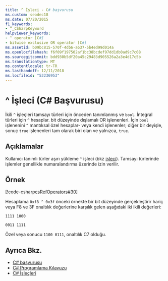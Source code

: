 ```yaml
---
title: ^ İşleci - C# başvurusu
ms.custom: seodec18
ms.date: 07/20/2015
f1_keywords:
- ^_CSharpKeyword
helpviewer_keywords:
- ^ operator [C#]
- bitwise exclusive OR operator [C#]
ms.assetid: b09bc815-570f-4db6-a637-5b4ed99d014a
ms.openlocfilehash: f6f09f197502af1bc38bcdef97dd1db0ad9c7c08
ms.sourcegitcommit: bdd930b5df20a45c29483d905526a2a3e4d17c5b
ms.translationtype: MT
ms.contentlocale: tr-TR
ms.lasthandoff: 12/11/2018
ms.locfileid: "53236953"
---
```

# <a name="-operator-c-reference"></a>^ İşleci (C# Başvurusu)
İkili `^` işleçleri tamsayı türleri için önceden tanımlanmış ve `bool`. İntegral türleri için `^` hesaplar. bit düzeyinde dışlamalı OR işlenenleri. İçin `bool` işlenenini `^` mantıksal özel hesaplar- veya kendi işlenenler; diğer bir deyişle, sonuç `true` işlenenleri tam olarak biri olan ve yalnızca, `true`.  
  
## <a name="remarks"></a>Açıklamalar  
 Kullanıcı tanımlı türler aşırı yükleme `^` işleci (bkz [işleci](../../../csharp/language-reference/keywords/operator.md)). Tamsayı türlerinde işlemler genellikle numaralandırma üzerinde izin verilir.  
  
## <a name="example"></a>Örnek  
 [!code-csharp[csRefOperators#30](../../../csharp/language-reference/operators/codesnippet/CSharp/xor-operator_1.cs)]  
  
 Hesaplama `0xf8 ^ 0x3f` önceki örnekte bir bit düzeyinde gerçekleştirir hariç veya F8 ve 3F onaltılık değerlerine karşılık gelen aşağıdaki iki ikili değerleri:  
  
 `1111 1000`  
  
 `0011 1111`  
  
 Özel veya sonucu `1100 0111`, onaltılık C7 olduğu.  
  
## <a name="see-also"></a>Ayrıca Bkz.

- [C# başvurusu](../../../csharp/language-reference/index.md)  
- [C# Programlama Kılavuzu](../../../csharp/programming-guide/index.md)  
- [C# İşleçleri](../../../csharp/language-reference/operators/index.md)
